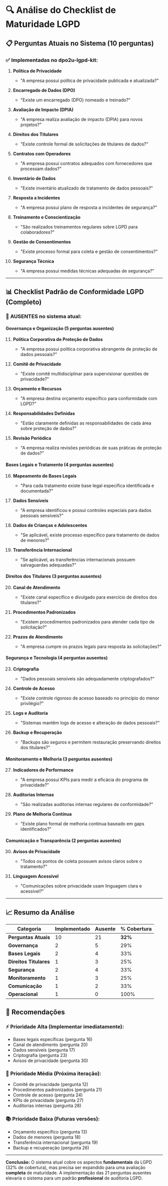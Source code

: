 # 🔍 Análise do Checklist de Maturidade LGPD

## 📋 Perguntas Atuais no Sistema (10 perguntas)

### ✅ **Implementadas no dpo2u-lgpd-kit:**

1. **Política de Privacidade**
   - "A empresa possui política de privacidade publicada e atualizada?"

2. **Encarregado de Dados (DPO)**
   - "Existe um encarregado (DPO) nomeado e treinado?"

3. **Avaliação de Impacto (DPIA)**
   - "A empresa realiza avaliação de impacto (DPIA) para novos projetos?"

4. **Direitos dos Titulares**
   - "Existe controle formal de solicitações de titulares de dados?"

5. **Contratos com Operadores**
   - "A empresa possui contratos adequados com fornecedores que processam dados?"

6. **Inventário de Dados**
   - "Existe inventário atualizado de tratamento de dados pessoais?"

7. **Resposta a Incidentes**
   - "A empresa possui plano de resposta a incidentes de segurança?"

8. **Treinamento e Conscientização**
   - "São realizados treinamentos regulares sobre LGPD para colaboradores?"

9. **Gestão de Consentimentos**
   - "Existe processo formal para coleta e gestão de consentimentos?"

10. **Segurança Técnica**
    - "A empresa possui medidas técnicas adequadas de segurança?"

---

## 📊 Checklist Padrão de Conformidade LGPD (Completo)

### 🔴 **AUSENTES no sistema atual:**

#### **Governança e Organização (5 perguntas ausentes)**

11. **Política Corporativa de Proteção de Dados**
    - "A empresa possui política corporativa abrangente de proteção de dados pessoais?"

12. **Comitê de Privacidade**
    - "Existe comitê multidisciplinar para supervisionar questões de privacidade?"

13. **Orçamento e Recursos**
    - "A empresa destina orçamento específico para conformidade com LGPD?"

14. **Responsabilidades Definidas**
    - "Estão claramente definidas as responsabilidades de cada área sobre proteção de dados?"

15. **Revisão Periódica**
    - "A empresa realiza revisões periódicas de suas práticas de proteção de dados?"

#### **Bases Legais e Tratamento (4 perguntas ausentes)**

16. **Mapeamento de Bases Legais**
    - "Para cada tratamento existe base legal específica identificada e documentada?"

17. **Dados Sensíveis**
    - "A empresa identificou e possui controles especiais para dados pessoais sensíveis?"

18. **Dados de Crianças e Adolescentes**
    - "Se aplicável, existe processo específico para tratamento de dados de menores?"

19. **Transferência Internacional**
    - "Se aplicável, as transferências internacionais possuem salvaguardas adequadas?"

#### **Direitos dos Titulares (3 perguntas ausentes)**

20. **Canal de Atendimento**
    - "Existe canal específico e divulgado para exercício de direitos dos titulares?"

21. **Procedimentos Padronizados**
    - "Existem procedimentos padronizados para atender cada tipo de solicitação?"

22. **Prazos de Atendimento**
    - "A empresa cumpre os prazos legais para resposta às solicitações?"

#### **Segurança e Tecnologia (4 perguntas ausentes)**

23. **Criptografia**
    - "Dados pessoais sensíveis são adequadamente criptografados?"

24. **Controle de Acesso**
    - "Existe controle rigoroso de acesso baseado no princípio do menor privilégio?"

25. **Logs e Auditoria**
    - "Sistemas mantêm logs de acesso e alteração de dados pessoais?"

26. **Backup e Recuperação**
    - "Backups são seguros e permitem restauração preservando direitos dos titulares?"

#### **Monitoramento e Melhoria (3 perguntas ausentes)**

27. **Indicadores de Performance**
    - "A empresa possui KPIs para medir a eficácia do programa de privacidade?"

28. **Auditorias Internas**
    - "São realizadas auditorias internas regulares de conformidade?"

29. **Plano de Melhoria Contínua**
    - "Existe plano formal de melhoria contínua baseado em gaps identificados?"

#### **Comunicação e Transparência (2 perguntas ausentes)**

30. **Avisos de Privacidade**
    - "Todos os pontos de coleta possuem avisos claros sobre o tratamento?"

31. **Linguagem Acessível**
    - "Comunicações sobre privacidade usam linguagem clara e acessível?"

---

## 📈 Resumo da Análise

| Categoria | Implementado | Ausente | % Cobertura |
|-----------|--------------|---------|-------------|
| **Perguntas Atuais** | 10 | 21 | **32%** |
| **Governança** | 2 | 5 | 29% |
| **Bases Legais** | 2 | 4 | 33% |
| **Direitos Titulares** | 1 | 3 | 25% |
| **Segurança** | 2 | 4 | 33% |
| **Monitoramento** | 1 | 3 | 25% |
| **Comunicação** | 1 | 2 | 33% |
| **Operacional** | 1 | 0 | 100% |

## 🎯 Recomendações

### ⚡ **Prioridade Alta (Implementar imediatamente):**
- Bases legais específicas (pergunta 16)
- Canal de atendimento (pergunta 20)
- Dados sensíveis (pergunta 17)
- Criptografia (pergunta 23)
- Avisos de privacidade (pergunta 30)

### 🔄 **Prioridade Média (Próxima iteração):**
- Comitê de privacidade (pergunta 12)
- Procedimentos padronizados (pergunta 21)
- Controle de acesso (pergunta 24)
- KPIs de privacidade (pergunta 27)
- Auditorias internas (pergunta 28)

### 📚 **Prioridade Baixa (Futuras versões):**
- Orçamento específico (pergunta 13)
- Dados de menores (pergunta 18)
- Transferência internacional (pergunta 19)
- Backup e recuperação (pergunta 26)

---

**Conclusão:** O sistema atual cobre os aspectos **fundamentais** da LGPD (32% de cobertura), mas precisa ser expandido para uma avaliação **completa** de maturidade. A implementação das 21 perguntas ausentes elevaria o sistema para um padrão **profissional** de auditoria LGPD.